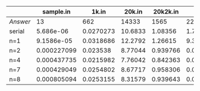 |          | sample.in   | 1k.in     | 20k.in  | 20k2k.in | input1      | input2      | input3  |
| -------- | ----------- | --------- | ------- | -------- | ----------- | ----------- | ------- |
| *Answer* | 13          | 662       | 14333   | 1565     | 22          | 9           | 35246   |
| serial   | 5.686e-06  | 0.0270273  | 10.6833  | 1.08356  | 1.7954e-05  | 9.308e-06  | 6.98573  |
| n=1      | 9.1586e-05 | 0.0318686 | 12.2792 | 1.26615  | 9.3789e-05 | 7.451e-05 | 8.30526 |
| n=2      | 0.000227099 | 0.023538 | 8.77044 | 0.939766  | 0.000120373 | 0.000105866 | 5.99084 |
| n=4      | 0.000437735 | 0.0215982  | 7.76042 | 0.842363 | 0.000503031 | 0.000188954 | 5.3343 |
| n=7      | 0.000429049 | 0.0254802 | 8.67717 | 0.958306  | 0.000506049  | 0.000435459 | 5.90904 |
| n=8      | 0.000805094 | 0.0253155 | 8.31579  | 0.939643  | 0.000855351  | 0.00086241  | 5.66816 |